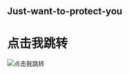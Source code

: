 ## Just-want-to-protect-you

# 点击我跳转

 ![点击我跳转](https://ahaohaohao.github.io/Just-want-to-protect-you/)
